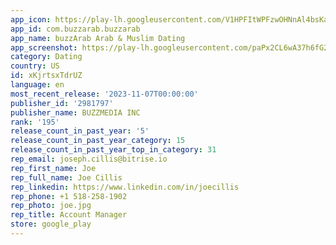 ```yaml
---
app_icon: https://play-lh.googleusercontent.com/V1HPFItWPFzwOHNnAl4bsKaRu2atvMirq1naZIHMISV9gabw_F1KAB-wPJ6GPjgMlys
app_id: com.buzzarab.buzzarab
app_name: buzzArab Arab & Muslim Dating
app_screenshot: https://play-lh.googleusercontent.com/paPx2CL6wA37h6fG2ZmnQktRLVmfVz6zaxVmK1Fg0vwsiimGG3UZiSurGs3uDt9zWd4
category: Dating
country: US
id: xKjrtsxTdrUZ
language: en
most_recent_release: '2023-11-07T00:00:00'
publisher_id: '2981797'
publisher_name: BUZZMEDIA INC
rank: '195'
release_count_in_past_year: '5'
release_count_in_past_year_category: 15
release_count_in_past_year_top_in_category: 31
rep_email: joseph.cillis@bitrise.io
rep_first_name: Joe
rep_full_name: Joe Cillis
rep_linkedin: https://www.linkedin.com/in/joecillis
rep_phone: +1 518-258-1902
rep_photo: joe.jpg
rep_title: Account Manager
store: google_play
---
```

